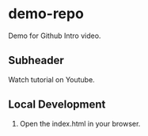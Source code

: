 # demo-repo
Demo for Github Intro video.

## Subheader
Watch tutorial on Youtube.

## Local Development

1. Open the index.html in your browser.